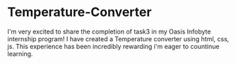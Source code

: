 # Temperature-Converter
I'm very excited to share the completion of task3 in my Oasis Infobyte internship program! I have created a Temperature converter using html, css, js. This experience has been incredibly rewarding i'm eager to countinue learning.
